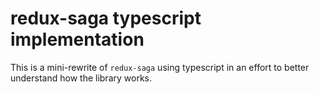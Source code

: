 # redux-saga typescript implementation

This is a mini-rewrite of `redux-saga` using typescript in an effort to better
understand how the library works.
